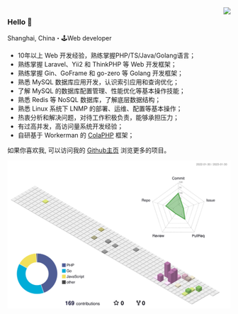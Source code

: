 <img align="right" src="https://github-readme-stats.vercel.app/api?username=wanganlin&show_icons=true&icon_color=805AD5&text_color=718096&bg_color=ffffff&hide_title=true" />

### Hello 👋

Shanghai, China・🕹Web developer

- 10年以上 Web 开发经验，熟练掌握PHP/TS/Java/Golang语言；
- 熟练掌握 Laravel、Yii2 和 ThinkPHP 等 Web 开发框架；
- 熟练掌握 Gin、GoFrame 和 go-zero 等 Golang 开发框架；
- 熟悉 MySQL 数据库应用开发，认识索引应用和查询优化；
- 了解 MySQL 的数据库配置管理、性能优化等基本操作技能；
- 熟悉 Redis 等 NoSQL 数据库，了解底层数据结构；
- 熟悉 Linux 系统下 LNMP 的部署、运维、配置等基本操作；
- 热衷分析和解决问题，对待工作积极负责，能够承担压力；
- 有过高并发，高访问量系统开发经验；
- 自研基于 Workerman 的 [ColaPHP](https://github.com/colaphp/colaphp) 框架；

如果你喜欢我, 可以访问我的 [Github主页](https://github.com/wanganlin) 浏览更多的项目。

![](./profile-3d-contrib/profile-south-season-animate.svg)
